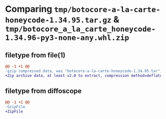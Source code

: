 # Comparing `tmp/botocore-a-la-carte-honeycode-1.34.95.tar.gz` & `tmp/botocore_a_la_carte_honeycode-1.34.96-py3-none-any.whl.zip`

## filetype from file(1)

```diff
@@ -1 +1 @@
-gzip compressed data, was "botocore-a-la-carte-honeycode-1.34.95.tar", last modified: Wed May  1 01:06:23 2024, max compression
+Zip archive data, at least v2.0 to extract, compression method=deflate
```

## filetype from diffoscope

```diff
@@ -1 +1 @@
-GzipFile
+ZipFile
```

